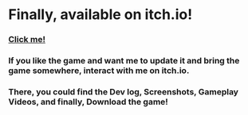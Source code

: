 # Finally, available on itch.io!


### [Click me!](hellbounce.itch.io/bob-the-man)

### If you like the game and want me to update it and bring the game somewhere, interact with me on itch.io.

### There, you could find the Dev log, Screenshots, Gameplay Videos, and finally, Download the game!
